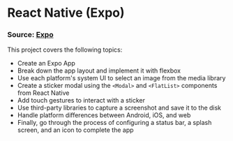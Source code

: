 # React Native (Expo)

### Source: [Expo](https://docs.expo.dev/tutorial)

This project covers the following topics:

- Create an Expo App
- Break down the app layout and implement it with flexbox
- Use each platform's system UI to select an image from the media library
- Create a sticker modal using the `<Modal>` and `<FlatList>` components from React Native
- Add touch gestures to interact with a sticker
- Use third-party libraries to capture a screenshot and save it to the disk
- Handle platform differences between Android, iOS, and web
- Finally, go through the process of configuring a status bar, a splash screen, and an icon to complete the app
